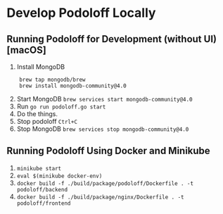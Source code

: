 # Develop Podoloff Locally

## Running Podoloff for Development (without UI) [macOS]

1. Install MongoDB
```
    brew tap mongodb/brew
    brew install mongodb-community@4.0
```
2. Start MongoDB
    ```brew services start mongodb-community@4.0```
3. Run `go run podoloff.go start`
4. Do the things.
5. Stop podoloff `Ctrl+C`
6. Stop MongoDB
    ```brew services stop mongodb-community@4.0```

## Running Podoloff Using Docker and Minikube

1. `minikube start`
2. `eval $(minikube docker-env)`
3. `docker build -f ./build/package/podoloff/Dockerfile . -t podoloff/backend`
4. `docker build -f ./build/package/nginx/Dockerfile . -t podoloff/frontend`